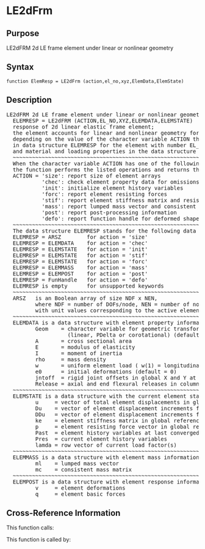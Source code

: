 
<!-- <a name="_top"></a>
<div><a href="../../index.md">Home</a> &gt;  <a href="#">src</a> &gt; <a href="index.md">Element_Library</a> &gt; LE2dFrm.m</div> -->

<!--<table width="100%"><tr><td align="left"><a href="../../index.md"><img alt="<" border="0" src="../../left.png">&nbsp;Master index</a></td>
<td align="right"><a href="index.md">Index for src\Element_Library&nbsp;<img alt=">" border="0" src="../../right.png"></a></td></tr></table>-->
# LE2dFrm
<!-- <h1>LE2dFrm
</h1> -->

## <a name="_name"></a>Purpose

<!-- <h2 id="purpose"><a name="_name"></a>Purpose</h2> -->

LE2dFRM 2d LE frame element under linear or nonlinear geometry

<!-- <div class="box"><strong>LE2dFRM 2d LE frame element under linear or nonlinear geometry</strong></div> -->

## <a name="_synopsis"></a>Syntax

`function ElemResp = LE2dFrm (action,el_no,xyz,ElemData,ElemState)` 
## <a name="_description"></a>Description

<pre class="comment">LE2dFRM 2d LE frame element under linear or nonlinear geometry   
  ELEMRESP = LE2dFRM (ACTION,EL_NO,XYZ,ELEMDATA,ELEMSTATE)
  response of 2d linear elastic frame element;
  the element accounts for linear and nonlinear geometry for the nodal dof transformations; 
  depending on the value of the character variable ACTION the function returns information
  in data structure ELEMRESP for the element with number EL_NO, end node coordinates XYZ,
  and material and loading properties in the data structure ELEMDATA.
  ~~~~~~~~~~~~~~~~~~~~~~~~~~~~~~~~~~~~~~~~~~~~~~~~~~~~~~~~~~~~~~~~~~~~~~~~~~~~~~~~~~~~~~~~~
  When the character variable ACTION has one of the following values,
  the function performs the listed operations and returns the results in ELEMRESP:
  ACTION = 'size': report size of element arrays
           'chec': check element property data for omissions and assign default values
           'init': initialize element history variables
           'forc': report element resisting forces
           'stif': report element stiffness matrix and resisting forces
           'mass': report lumped mass vector and consistent mass matrix
           'post': report post-processing information
           'defo': report function handle for deformed shape
  ~~~~~~~~~~~~~~~~~~~~~~~~~~~~~~~~~~~~~~~~~~~~~~~~~~~~~~~~~~~~~~~~~~~~~~~~~~~~~~~~~~~~~~~~~
  The data structure ELEMRESP stands for the following data object(s) for each ACTION:
  ELEMRESP = ARSZ        for action = 'size' 
  ELEMRESP = ELEMDATA    for action = 'chec'
  ELEMRESP = ELEMSTATE   for action = 'init'
  ELEMRESP = ELEMSTATE   for action = 'stif'
  ELEMRESP = ELEMSTATE   for action = 'forc'
  ELEMRESP = ELEMMASS    for action = 'mass'
  ELEMRESP = ELEMPOST    for action = 'post'
  ELEMRESP = FunHandle   for action = 'defo'
  ELEMRESP is empty      for unsupported keywords
  ~~~~~~~~~~~~~~~~~~~~~~~~~~~~~~~~~~~~~~~~~~~~~~~~~~~~~~~~~~~~~~~~~~~~~~~~~~~~~~~~~~~~~~~~~
  ARSZ   is an Boolean array of size NDF x NEN,
         where NDF = number of DOFs/node, NEN = number of nodes,
         with unit values corresponding to the active element DOFs
  ~~~~~~~~~~~~~~~~~~~~~~~~~~~~~~~~~~~~~~~~~~~~~~~~~~~~~~~~~~~~~~~~~~~~~~~~~~~~~~~~~~~~~~~~~
  ELEMDATA is a data structure with element property information in fields
         Geom    = character variable for geometric transformation of node variables
                   (linear, PDelta or corotational) (default=linear)
         A       = cross sectional area
         E       = modulus of elasticity
         I       = moment of inertia
         rho     = mass density
         w       = uniform element load ( w(1) = longitudinal, w(2) = transverse )
         e0      = initial deformations (default = 0)
         jntoff  = rigid joint offsets in global X and Y at element ends; column 1 for node i, column 2 for node j
         Release = axial and end flexural releases in column vector (0=cont,1=hinge) (default=[0;0;0])
  ~~~~~~~~~~~~~~~~~~~~~~~~~~~~~~~~~~~~~~~~~~~~~~~~~~~~~~~~~~~~~~~~~~~~~~~~~~~~~~~~~~~~~~~~~
  ELEMSTATE is a data structure with the current element state; it has the fields
         u     = vector of total element displacements in global reference
         Du    = vector of element displacement increments from last convergence
         DDu   = vector of element displacement increments from last iteration
         ke    = element stiffness matrix in global reference; updated under ACTION = 'stif'
         p     = element resisting force vector in global reference; updated under ACTION = 'stif' or 'forc'
         Past  = element history variables at last converged state
         Pres  = current element history variables
         lamda = row vector of current load factor(s)
  ~~~~~~~~~~~~~~~~~~~~~~~~~~~~~~~~~~~~~~~~~~~~~~~~~~~~~~~~~~~~~~~~~~~~~~~~~~~~~~~~~~~~~~~~~
  ELEMMASS is a data structure with element mass information in fields
         ml    = lumped mass vector
         mc    = consistent mass matrix
  ~~~~~~~~~~~~~~~~~~~~~~~~~~~~~~~~~~~~~~~~~~~~~~~~~~~~~~~~~~~~~~~~~~~~~~~~~~~~~~~~~~~~~~~~~
  ELEMPOST is a data structure with element response information for post-processing in fields
         v     = element deformations
         q     = element basic forces</pre>
<!-- <div class="fragment"><pre class="comment">LE2dFRM 2d LE frame element under linear or nonlinear geometry   
  ELEMRESP = LE2dFRM (ACTION,EL_NO,XYZ,ELEMDATA,ELEMSTATE)
  response of 2d linear elastic frame element;
  the element accounts for linear and nonlinear geometry for the nodal dof transformations; 
  depending on the value of the character variable ACTION the function returns information
  in data structure ELEMRESP for the element with number EL_NO, end node coordinates XYZ,
  and material and loading properties in the data structure ELEMDATA.
  ~~~~~~~~~~~~~~~~~~~~~~~~~~~~~~~~~~~~~~~~~~~~~~~~~~~~~~~~~~~~~~~~~~~~~~~~~~~~~~~~~~~~~~~~~
  When the character variable ACTION has one of the following values,
  the function performs the listed operations and returns the results in ELEMRESP:
  ACTION = 'size': report size of element arrays
           'chec': check element property data for omissions and assign default values
           'init': initialize element history variables
           'forc': report element resisting forces
           'stif': report element stiffness matrix and resisting forces
           'mass': report lumped mass vector and consistent mass matrix
           'post': report post-processing information
           'defo': report function handle for deformed shape
  ~~~~~~~~~~~~~~~~~~~~~~~~~~~~~~~~~~~~~~~~~~~~~~~~~~~~~~~~~~~~~~~~~~~~~~~~~~~~~~~~~~~~~~~~~
  The data structure ELEMRESP stands for the following data object(s) for each ACTION:
  ELEMRESP = ARSZ        for action = 'size' 
  ELEMRESP = ELEMDATA    for action = 'chec'
  ELEMRESP = ELEMSTATE   for action = 'init'
  ELEMRESP = ELEMSTATE   for action = 'stif'
  ELEMRESP = ELEMSTATE   for action = 'forc'
  ELEMRESP = ELEMMASS    for action = 'mass'
  ELEMRESP = ELEMPOST    for action = 'post'
  ELEMRESP = FunHandle   for action = 'defo'
  ELEMRESP is empty      for unsupported keywords
  ~~~~~~~~~~~~~~~~~~~~~~~~~~~~~~~~~~~~~~~~~~~~~~~~~~~~~~~~~~~~~~~~~~~~~~~~~~~~~~~~~~~~~~~~~
  ARSZ   is an Boolean array of size NDF x NEN,
         where NDF = number of DOFs/node, NEN = number of nodes,
         with unit values corresponding to the active element DOFs
  ~~~~~~~~~~~~~~~~~~~~~~~~~~~~~~~~~~~~~~~~~~~~~~~~~~~~~~~~~~~~~~~~~~~~~~~~~~~~~~~~~~~~~~~~~
  ELEMDATA is a data structure with element property information in fields
         Geom    = character variable for geometric transformation of node variables
                   (linear, PDelta or corotational) (default=linear)
         A       = cross sectional area
         E       = modulus of elasticity
         I       = moment of inertia
         rho     = mass density
         w       = uniform element load ( w(1) = longitudinal, w(2) = transverse )
         e0      = initial deformations (default = 0)
         jntoff  = rigid joint offsets in global X and Y at element ends; column 1 for node i, column 2 for node j
         Release = axial and end flexural releases in column vector (0=cont,1=hinge) (default=[0;0;0])
  ~~~~~~~~~~~~~~~~~~~~~~~~~~~~~~~~~~~~~~~~~~~~~~~~~~~~~~~~~~~~~~~~~~~~~~~~~~~~~~~~~~~~~~~~~
  ELEMSTATE is a data structure with the current element state; it has the fields
         u     = vector of total element displacements in global reference
         Du    = vector of element displacement increments from last convergence
         DDu   = vector of element displacement increments from last iteration
         ke    = element stiffness matrix in global reference; updated under ACTION = 'stif'
         p     = element resisting force vector in global reference; updated under ACTION = 'stif' or 'forc'
         Past  = element history variables at last converged state
         Pres  = current element history variables
         lamda = row vector of current load factor(s)
  ~~~~~~~~~~~~~~~~~~~~~~~~~~~~~~~~~~~~~~~~~~~~~~~~~~~~~~~~~~~~~~~~~~~~~~~~~~~~~~~~~~~~~~~~~
  ELEMMASS is a data structure with element mass information in fields
         ml    = lumped mass vector
         mc    = consistent mass matrix
  ~~~~~~~~~~~~~~~~~~~~~~~~~~~~~~~~~~~~~~~~~~~~~~~~~~~~~~~~~~~~~~~~~~~~~~~~~~~~~~~~~~~~~~~~~
  ELEMPOST is a data structure with element response information for post-processing in fields
         v     = element deformations
         q     = element basic forces</pre></div> -->

<!-- crossreference -->
## <a name="_cross"></a>Cross-Reference Information

This function calls:
<ul style="list-style-image:url(../../matlabicon.gif)">
</ul>
This function is called by:
<ul style="list-style-image:url(../../matlabicon.gif)">
</ul>
<!-- crossreference -->




<!-- <hr><address>Generated on Thu 09-Jul-2020 10:37:03 by <strong><a href="http://www.artefact.tk/software/matlab/m2html/" title="Matlab Documentation in HTML">m2html</a></strong> &copy; 2005</address> -->